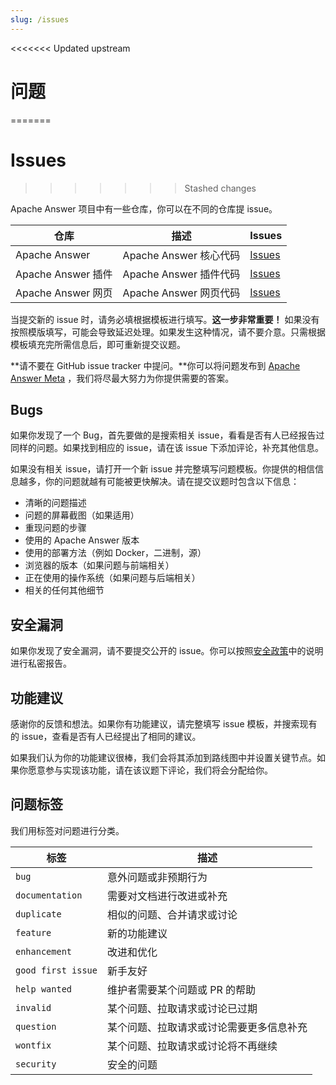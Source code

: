 ```yaml
---
slug: /issues
---
```


<<<<<<< Updated upstream
# 问题
=======
# Issues
>>>>>>> Stashed changes

Apache Answer 项目中有一些仓库，你可以在不同的仓库提 issue。

| 仓库 | 描述 | Issues |
| --- | --- | --- |
| Apache Answer | Apache Answer 核心代码 | [Issues](https://github.com/apache/incubator-answer/issues) |
| Apache Answer 插件 | Apache Answer 插件代码 | [Issues](https://github.com/apache/incubator-answer-plugins/issues) |
| Apache Answer 网页 | Apache Answer 网页代码 | [Issues](https://github.com/apache/incubator-answer-website/issues) |

当提交新的 issue 时，请务必填根据模板进行填写。**这一步非常重要！** 如果没有按照模版填写，可能会导致延迟处理。如果发生这种情况，请不要介意。只需根据模板填充完所需信息后，即可重新提交议题。

**请不要在 GitHub issue tracker 中提问。**你可以将问题发布到 [Apache Answer Meta](https://meta.answer.dev) ，我们将尽最大努力为你提供需要的答案。

## Bugs

如果你发现了一个 Bug，首先要做的是搜索相关 issue，看看是否有人已经报告过同样的问题。如果找到相应的 issue，请在该 issue 下添加评论，补充其他信息。

如果没有相关 issue，请打开一个新 issue 并完整填写问题模板。你提供的相信信息越多，你的问题就越有可能被更快解决。请在提交议题时包含以下信息：

- 清晰的问题描述
- 问题的屏幕截图（如果适用）
- 重现问题的步骤
- 使用的 Apache Answer 版本
- 使用的部署方法（例如 Docker，二进制，源）
- 浏览器的版本（如果问题与前端相关）
- 正在使用的操作系统（如果问题与后端相关）
- 相关的任何其他细节

## 安全漏洞

如果你发现了安全漏洞，请不要提交公开的 issue。你可以按照[安全政策](https://github.com/apache/incubator-answer/security/policy)中的说明进行私密报告。

## 功能建议

感谢你的反馈和想法。如果你有功能建议，请完整填写 issue 模板，并搜索现有的 issue，查看是否有人已经提出了相同的建议。

如果我们认为你的功能建议很棒，我们会将其添加到路线图中并设置关键节点。如果你愿意参与实现该功能，请在该议题下评论，我们将会分配给你。

## 问题标签

我们用标签对问题进行分类。

| 标签 | 描述 |
| --- | --- |
| `bug` | 意外问题或非预期行为 |
| `documentation` | 需要对文档进行改进或补充 |
| `duplicate` | 相似的问题、合并请求或讨论 |
| `feature` | 新的功能建议 |
| `enhancement` | 改进和优化 |
| `good first issue` | 新手友好 |
| `help wanted` | 维护者需要某个问题或 PR 的帮助 |
| `invalid` | 某个问题、拉取请求或讨论已过期 |
| `question` | 某个问题、拉取请求或讨论需要更多信息补充 |
| `wontfix` | 某个问题、拉取请求或讨论将不再继续 |
| `security` | 安全的问题 |
